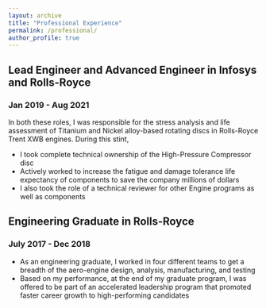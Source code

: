 ```yaml
---
layout: archive
title: "Professional Experience"
permalink: /professional/
author_profile: true
---
```


## Lead Engineer and Advanced Engineer in Infosys and Rolls-Royce
### Jan 2019 - Aug 2021
In both these roles, I was responsible for the stress analysis and life assessment of Titanium and Nickel alloy-based rotating discs in Rolls-Royce Trent XWB engines. During this stint,
* I took complete technical ownership of the High-Pressure Compressor disc
*  Actively worked to increase the fatigue and damage tolerance life expectancy of components to save the company millions of dollars
* I also took the role of a technical reviewer for other Engine programs as well as components

## Engineering Graduate in Rolls-Royce
### July 2017 - Dec 2018
* As an engineering graduate, I worked in four different teams to get a breadth of the aero-engine design, analysis, manufacturing, and testing
* Based on my performance, at the end of my graduate program, I was offered to be part of an accelerated leadership program that promoted faster career growth to high-performing candidates